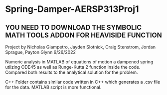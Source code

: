 # Spring-Damper-AERSP313Proj1
YOU NEED TO DOWNLOAD THE SYMBOLIC MATH TOOLS ADDON FOR HEAVISIDE FUNCTION
-----------------------------
Project by Nicholas Giampetro, Jayden Slotnick, Craig Stenstrom, Jordan Sprague, Payton Glynn
9/26/2022

Numeric analysis in MATLAB of equations of motion a dampened spring utilzing ODE45 as well as Runge-Kutta 2 function inside the code. 
Compared both results to the analytical solution for the problem.

C++ Folder contains similar code written in C++ which generates a .csv file for the data. MATLAB script is more functional.
